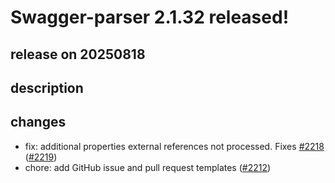 # Swagger-parser 2.1.32 released!

## release on 20250818
## description
## changes
* fix: additional properties external references not processed. Fixes <a class="issue-link js-issue-link" data-error-text="Failed to load title" data-id="3309125050" data-permission-text="Title is private" data-url="https://github.com/swagger-api/swagger-parser/issues/2218" data-hovercard-type="issue" data-hovercard-url="/swagger-api/swagger-parser/issues/2218/hovercard" href="https://github.com/swagger-api/swagger-parser/issues/2218">#2218</a> (<a class="issue-link js-issue-link" data-error-text="Failed to load title" data-id="3318300013" data-permission-text="Title is private" data-url="https://github.com/swagger-api/swagger-parser/issues/2219" data-hovercard-type="pull_request" data-hovercard-url="/swagger-api/swagger-parser/pull/2219/hovercard" href="https://github.com/swagger-api/swagger-parser/pull/2219">#2219</a>)
* chore: add GitHub issue and pull request templates (<a class="issue-link js-issue-link" data-error-text="Failed to load title" data-id="3247689054" data-permission-text="Title is private" data-url="https://github.com/swagger-api/swagger-parser/issues/2212" data-hovercard-type="pull_request" data-hovercard-url="/swagger-api/swagger-parser/pull/2212/hovercard" href="https://github.com/swagger-api/swagger-parser/pull/2212">#2212</a>)

